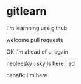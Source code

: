 # gitlearn
I'm learnning use github

welcome pull requests

OK i'm ahead of u, again

neoleesky : sky is here | ad

neoafk: i'm here 

